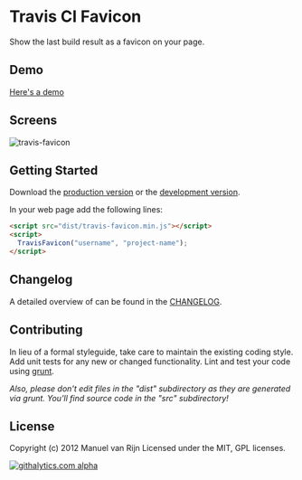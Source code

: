 # Travis CI Favicon

Show the last build result as a favicon on your page.

## Demo

[Here's a demo](http://manuel.manuelles.nl/travis-favicon/)

## Screens

![travis-favicon](http://manuel.manuelles.nl/travis-favicon/images/travis-favicon.png "travis favicon states")

## Getting Started
Download the [production version][min] or the [development version][max].

[min]: https://raw.github.com/manuelvanrijn/travis-favicon/master/dist/travis-favicon.min.js
[max]: https://raw.github.com/manuelvanrijn/travis-favicon/master/dist/travis-favicon.js

In your web page add the following lines:

```html
<script src="dist/travis-favicon.min.js"></script>
<script>
  TravisFavicon("username", "project-name");
</script>
```

## Changelog

A detailed overview of can be found in the [CHANGELOG](https://github.com/manuelvanrijn/travis-favicon/blob/master/CHANGELOG.md).

## Contributing
In lieu of a formal styleguide, take care to maintain the existing coding style. Add unit tests for any new or changed functionality. Lint and test your code using [grunt](https://github.com/gruntjs/grunt).

_Also, please don't edit files in the "dist" subdirectory as they are generated via grunt. You'll find source code in the "src" subdirectory!_

## License
Copyright (c) 2012 Manuel van Rijn
Licensed under the MIT, GPL licenses.

[![githalytics.com alpha](https://cruel-carlota.pagodabox.com/68f44260d07c8f71003202bc5ce7a6c0 "githalytics.com")](http://githalytics.com/manuelvanrijn/travis-favicon)
